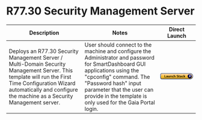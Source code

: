# R77.30 Security Management Server
<table>
    <thead>
        <tr>
            <th>Description</th>
            <th>Notes</th>
            <th>Direct Launch</th>
        </tr>
    </thead>
    <tbody>
        <tr>
            <td width="40%">
           Deploys an R77.30 Security Management Server / Multi-Domain Security Management Server.  This template will run the First Time Configuration Wizard automatically and configure the machine as a Security Management server.
            </td>
            <td width="40%">User should connect to the machine and configure the Administrator and password for SmartDashboard GUI applications using the "cpconfig" command.  The "Password hash" input parameter that the user can provide in the template is only used for the Gaia Portal login.</td>
            <td><a href="https://console.aws.amazon.com/cloudformation/home#/stacks/create/review?templateURL=https%3A%2F%2Fs3.amazonaws.com%2FCloudFormationTemplate%2Fr7730-management.json&stackName=Check-Point-R7730-Management-Server"><img src="../../../../aws/images/launch.png"/></a></td>
        </tr>
    </tbody>
</table>
<br/>
<br/>
